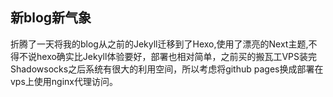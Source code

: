 
## 新blog新气象
折腾了一天将我的blog从之前的Jekyll迁移到了Hexo,使用了漂亮的Next主题,不得不说hexo确实比Jekyll体验要好，部署也相对简单，之前买的搬瓦工VPS装完Shadowsocks之后系统有很大的利用空间，所以考虑将github pages换成部署在vps上使用nginx代理访问。

